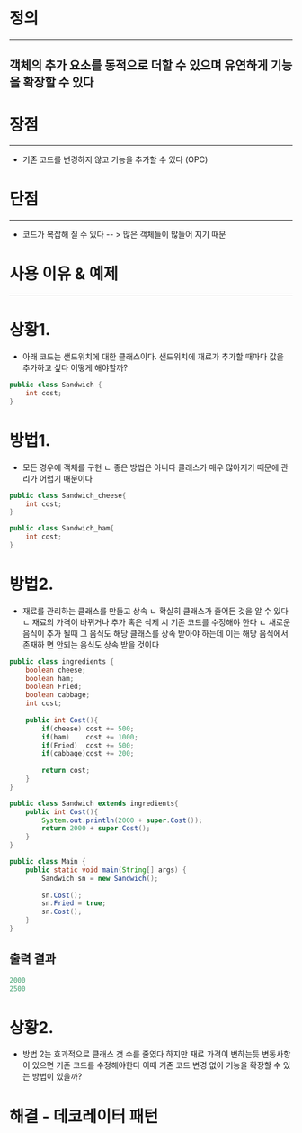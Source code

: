 

# 정의
-------------------------------------------------------------------
## 객체의 추가 요소를 동적으로 더할 수 있으며 유연하게 기능을 확장할 수 있다


# 장점
--------------------------------------------
+ 기존 코드를 변경하지 않고 기능을 추가할 수 있다  (OPC)


# 단점
------------------------------------------------------------------------
+ 코드가 복잡해 질 수 있다 -- > 많은 객체들이 많들어 지기 때문



# 사용 이유 & 예제
----------------------------------------------------------------------

# 상황1.

+ 아래 코드는 샌드위치에 대한 클래스이다. 샌드위치에 재료가 추가할 때마다 값을 추가하고 싶다 어떻게 해야할까?


```java
public class Sandwich {  
    int cost;  
}
```


# 방법1.

+ 모든 경우에 객체를 구현
	ㄴ 좋은 방법은 아니다 클래스가 매우 많아지기 때문에 관리가 어렵기 때문이다

```java
public class Sandwich_cheese{
	int cost;
}

public class Sandwich_ham{
	int cost;
}
```


# 방법2.

+ 재료를 관리하는 클래스를 만들고 상속
	ㄴ 확실히 클래스가 줄어든 것을 알 수 있다
	ㄴ 재료의 가격이 바뀌거나 추가 혹은 삭제 시 기존 코드를 수정해야 한다
	ㄴ 새로운 음식이 추가 될때 그 음식도 해당 클래스를 상속 받아야 하는데 이는 해당 음식에서 존재하   면 안되는 음식도 상속 받을 것이다
 

```java
public class ingredients {  
    boolean cheese;  
    boolean ham;  
    boolean Fried;  
    boolean cabbage;  
    int cost;  
    
    public int Cost(){  
        if(cheese) cost += 500;  
        if(ham)    cost += 1000;  
        if(Fried)  cost += 500;  
        if(cabbage)cost += 200;  
		  
        return cost;  
    }  
}
```

```java
public class Sandwich extends ingredients{  
    public int Cost(){  
	    System.out.println(2000 + super.Cost());
        return 2000 + super.Cost();  
    }  
}
```

```java
public class Main {  
    public static void main(String[] args) {  
        Sandwich sn = new Sandwich();  
		  
        sn.Cost();  
        sn.Fried = true;  
        sn.Cost();  
    }  
}
```

## 출력 결과

```java
2000
2500
```


# 상황2.

+ 방법 2는 효과적으로 클래스 갯 수를 줄였다 하지만 재료 가격이 변하는듯 변동사항이 있으면 기존 코드를 수정해야한다  이때 기존 코드 변경 없이 기능을 확장할 수 있는 방법이 있을까?

# 해결 - 데코레이터 패턴

```java




```